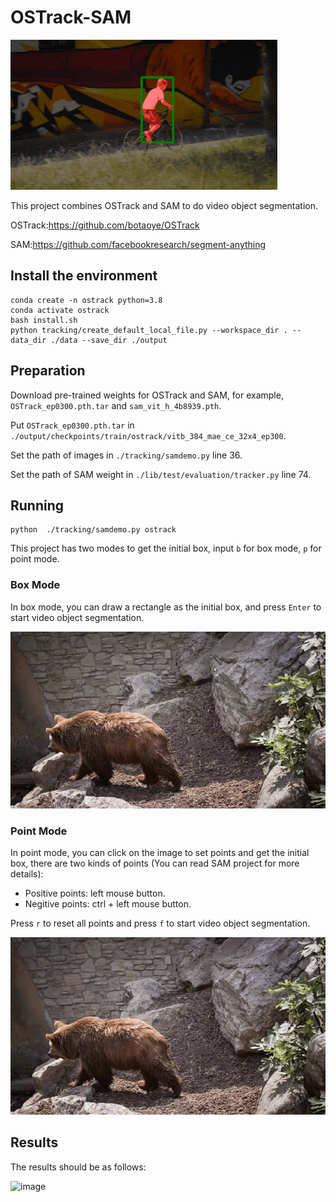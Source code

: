 # OSTrack-SAM

![image-20230414235344401](./figures/bmx-trees.gif)

This project combines OSTrack and SAM to do video object segmentation.

OSTrack:https://github.com/botaoye/OSTrack

SAM:https://github.com/facebookresearch/segment-anything

## Install the environment

```shell
conda create -n ostrack python=3.8
conda activate ostrack
bash install.sh
python tracking/create_default_local_file.py --workspace_dir . --data_dir ./data --save_dir ./output
```

## Preparation

Download pre-trained weights for OSTrack and SAM, for example, `OSTrack_ep0300.pth.tar` and `sam_vit_h_4b8939.pth`.

Put `OSTrack_ep0300.pth.tar` in `./output/checkpoints/train/ostrack/vitb_384_mae_ce_32x4_ep300`.

Set the path of images in `./tracking/samdemo.py` line 36.

Set the path of SAM weight in `./lib/test/evaluation/tracker.py` line 74.

## Running

```shell
python  ./tracking/samdemo.py ostrack
```

This project has two modes to get the initial box, input `b` for box mode, `p` for point mode.

### Box Mode

In box mode, you can draw a rectangle as the initial box, and press `Enter` to start video object segmentation.

![image](./figures/box.gif)

### Point Mode

In point mode, you can click on the image to set points and get the initial box, there are two kinds of points (You can read SAM project for more details):

- Positive points: left mouse button.
- Negitive points: ctrl + left mouse button.

Press `r` to reset all points and press `f` to start video object segmentation.

![image](./figures/point.gif)

## Results

The results should be as follows:

![image](./figures/gifs.gif)
